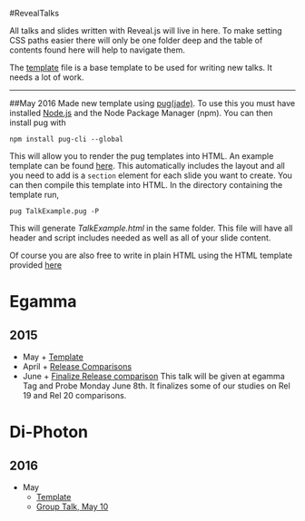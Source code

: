 #RevealTalks

All talks and slides written with Reveal.js will live in here. To make setting
CSS paths easier there will only be one folder deep and the table of contents
found here will help to navigate them.

The [template](template.html) file is a base template to be used for writing
new talks. It needs a lot of work.
***
##May 2016
Made new template using [pug(jade)](http://jade-lang.com/). To use this you must have installed [Node.js](https://nodejs.org/en/) and
the Node Package Manager (npm). You can then install pug with

    npm install pug-cli --global

This will allow you to render the pug templates into HTML. An example template can be found [here](Diphoton/2016/May/TalkExample.pug).
This automatically includes the layout and all you need to add is a `section` element for each slide you want to create.
You can then compile this template into HTML. In the directory containing the template run,

    pug TalkExample.pug -P
    
This will generate *TalkExample.html* in the same folder. This file will have all header and script includes needed as well as all of
your slide content.

Of course you are also free to write in plain HTML using the HTML template provided [here](Diphoton/DiphotonTemplate.html)

Egamma
=================================
2015
------
   - May
    + [Template](egamma/template.html)
   - April
    + [Release Comparisons](egamma/release_comparison.html)
   - June
    + [Finalize Release comparison](egamma/tracking_comparison.html)
        This talk will be given at egamma Tag and Probe Monday June 8th.
        It finalizes some of our studies on Rel 19 and Rel 20 comparisons.

Di-Photon
=================================
2016
------
   - May
     + [Template](Diphoton/jadeTemplates.jade)
     + [Group Talk, May 10](Diphoton/2016/May/GroupTalk.pug)
